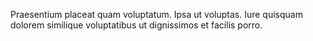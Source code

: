 Praesentium placeat quam voluptatum.
Ipsa ut voluptas.
Iure quisquam dolorem similique voluptatibus ut dignissimos et facilis porro.